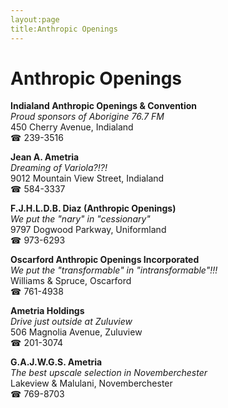 ```yaml
---
layout:page
title:Anthropic Openings
---
```

# Anthropic Openings

**Indialand Anthropic Openings & Convention**  
_Proud sponsors of Aborigine 76.7 FM_  
450 Cherry Avenue, Indialand  
☎ 239-3516



**Jean A. Ametria**  
_Dreaming of Variola?!?!_  
9012 Mountain View Street, Indialand  
☎ 584-3337



**F.J.H.L.D.B. Diaz (Anthropic Openings)**  
_We put the "nary" in "cessionary"_  
9797 Dogwood Parkway, Uniformland  
☎ 973-6293



**Oscarford Anthropic Openings Incorporated**  
_We put the "transformable" in "intransformable"!!!_  
Williams & Spruce, Oscarford  
☎ 761-4938



**Ametria Holdings**  
_Drive just outside at Zuluview_  
506 Magnolia Avenue, Zuluview  
☎ 201-3074



**G.A.J.W.G.S. Ametria**  
_The best upscale selection in Novemberchester_  
Lakeview & Malulani, Novemberchester  
☎ 769-8703



